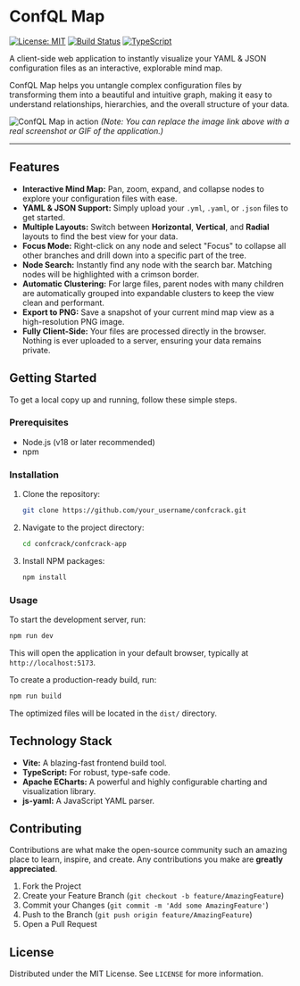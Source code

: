 # ConfQL Map

[![License: MIT](https://img.shields.io/badge/License-MIT-yellow.svg)](https://opensource.org/licenses/MIT)
[![Build Status](https://img.shields.io/badge/build-passing-brightgreen.svg)](https://github.com/)
[![TypeScript](https://img.shields.io/badge/%3C%2F%3E-TypeScript-%230074c1.svg)](http://www.typescriptlang.org/)

A client-side web application to instantly visualize your YAML & JSON configuration files as an interactive, explorable mind map.

ConfQL Map helps you untangle complex configuration files by transforming them into a beautiful and intuitive graph, making it easy to understand relationships, hierarchies, and the overall structure of your data.

![ConfQL Map in action](https://i.imgur.com/example.gif)
*(Note: You can replace the image link above with a real screenshot or GIF of the application.)*

---

## Features

*   **Interactive Mind Map:** Pan, zoom, expand, and collapse nodes to explore your configuration files with ease.
*   **YAML & JSON Support:** Simply upload your `.yml`, `.yaml`, or `.json` files to get started.
*   **Multiple Layouts:** Switch between **Horizontal**, **Vertical**, and **Radial** layouts to find the best view for your data.
*   **Focus Mode:** Right-click on any node and select "Focus" to collapse all other branches and drill down into a specific part of the tree.
*   **Node Search:** Instantly find any node with the search bar. Matching nodes will be highlighted with a crimson border.
*   **Automatic Clustering:** For large files, parent nodes with many children are automatically grouped into expandable clusters to keep the view clean and performant.
*   **Export to PNG:** Save a snapshot of your current mind map view as a high-resolution PNG image.
*   **Fully Client-Side:** Your files are processed directly in the browser. Nothing is ever uploaded to a server, ensuring your data remains private.

## Getting Started

To get a local copy up and running, follow these simple steps.

### Prerequisites

*   Node.js (v18 or later recommended)
*   npm

### Installation

1.  Clone the repository:
    ```sh
    git clone https://github.com/your_username/confcrack.git
    ```
2.  Navigate to the project directory:
    ```sh
    cd confcrack/confcrack-app
    ```
3.  Install NPM packages:
    ```sh
    npm install
    ```

### Usage

To start the development server, run:

```sh
npm run dev
```

This will open the application in your default browser, typically at `http://localhost:5173`.

To create a production-ready build, run:

```sh
npm run build
```

The optimized files will be located in the `dist/` directory.

## Technology Stack

*   **Vite:** A blazing-fast frontend build tool.
*   **TypeScript:** For robust, type-safe code.
*   **Apache ECharts:** A powerful and highly configurable charting and visualization library.
*   **js-yaml:** A JavaScript YAML parser.

## Contributing

Contributions are what make the open-source community such an amazing place to learn, inspire, and create. Any contributions you make are **greatly appreciated**.

1.  Fork the Project
2.  Create your Feature Branch (`git checkout -b feature/AmazingFeature`)
3.  Commit your Changes (`git commit -m 'Add some AmazingFeature'`)
4.  Push to the Branch (`git push origin feature/AmazingFeature`)
5.  Open a Pull Request

## License

Distributed under the MIT License. See `LICENSE` for more information.
